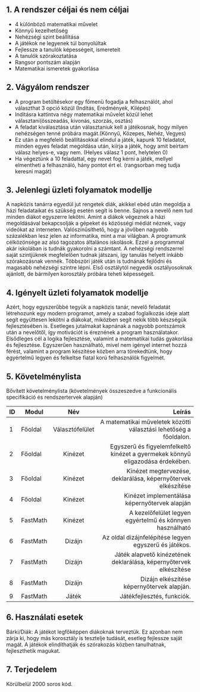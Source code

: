 ## 1. A rendszer céljai és nem céljai
 - 4 különböző matematikai művelet
 - Könnyű kezelhetőség
 - Nehézségi szint beállítása
 - A játékok ne legyenek túl bonyolúltak
 - Fejlessze a tanulók képességeit, ismereteit
 - A tanulók szórakoztatása
 - Rangsor pontszám alapján
 - Matematikai ismeretek gyakorlása

## 2. Vágyálom rendszer
- A program betöltésekor egy főmenü fogadja a felhasználót, ahol választhat 3 opció közül (Indítás, Eredmények, Kilépés)
- Indításra kattintva négy matematikai művelet közül lehet választani(összeadás, kivonás, szorzás, osztás)
- A feladat kiválasztása után választaniuk kell a játékosnak, hogy milyen nehézségen tenné próbára magát.(Könnyű, Közepes, Nehéz, Vegyes)
- Ez után a megfelelő beállításokkal elindul a játék, kapunk 10 feladatot, minden egyes feladat megoldása után, kiírja a játék, hogy amit beírtam válasz helyes-e, vagy nem. (Helyes válasz 1 pont, helytelen 0)
- Ha végeztünk a 10 feladattal, egy nevet fog kérni a játék, mellyel elmentheti a felhasználó, hány pontot ért el. (rangsorban meg tudja keresni magát)


## 3.  Jelenlegi üzleti folyamatok modellje
A napközis tanárra egyedül jut rengetek diák, akikkel ebéd után megoldja a házi feladataikat és szükség esetén segít
is benne. Sajnos a nevelő nem tud minden diákot egyszerre lekötni. Amint a diákok végeznek a házi megoldásával
bekapcsolják a gépeket és közösségi médiát néznek, vagy videókat az interneten. Valószínűsíthető, hogy a jövőben nagyobb százalékban lesz jelen
az informatika, mint a mai világban. A programunk célközönsége az alsó tagozatos általános iskolások. Ezzel a programmal akár iskolában is tudnák gyakorolni a 
számtant. A nehézségi rendszerrel saját szintjüknek megfelelően tudnak játszani, így tanulás helyett inkább szórakozásnak vennék. Többszöri játék után is tudnának fejlődni és magasabb nehézségi szintre lépni.
Első osztálytól negyedik osztályosoknak ajánlott, de bármilyen korosztály próbára teheti képességeit.


## 4. Igényelt üzleti folyamatok modellje
Azért, hogy egyszerűbbé tegyük a napközis tanár, nevelő feladatát létrehozunk egy modern programot, amely a szabad foglalkozás
ideje alatt segít együttesen lekötni a diákokat, miközben segít nekik több készségük fejlesztésében is.
Esetleges jutalmakat kapnának a nagyobb pontszámok után a nevelőtől, így motivációt is éreznének a program használatakor.
Elsődleges cél a logika fejlesztése, valamint a matematikai tudás gyakorlása és fejlesztése.
Egyszerűen használható, mivel nem igényel internet hozzá férést, valamint a program
készítése közben arra törekedtünk, hogy egyértelmű legyen és felkeltse fiatal korú felhasználók figyelmét.

## 5. Követelménylista
Bővített követelménylista (követelmények összeszedve a funkcionális
specifikáció és rendszertervek alapján)

|ID |   Modul    |        Név         |    Leírás                                                                     |
|---|------------|:-----------------: |------------------------------------------------------------------------------:|										     
|1  |  Főoldal   |  Választófelület   | A matematikai műveletek közötti választási lehetőség a főoldalon.             |
|2  |  Főoldal   |  Kinézet           | Egyszerű és figyelemfelkeltő kinézet a gyermekek könnyű eligazodása érdekében.|
|3  |  Főoldal   |  Kinézet           | Kinézet megtervezése, deklarálása, képernyőtervek elkészítése                 |
|4  |  Főoldal   |  Kinézet           | Kinézet implementálása képernyőtervek alapján                                 |
|5  |  FastMath  |  Kinézet           | A kezelőfelület legyen egyértelmű és könnyen használható                      |
|6  |  FastMath  |  Dizájn            | Az oldal dizájnfelépítése legyen egyszerű és játékos.                         |
|7  |  FastMath  |  Dizájn            | Játék alapvető kinézetének deklarálása, képernyőtervek elkészítése            |
|8  |  FastMath  |  Dizájn            | Dizájn elkészítése képernyőtervek alapján.                                    |
|9  |  FastMath  |  Játék             | Játékfejlesztés, funkciók.                                                    |

## 6. Használati esetek
Bárki/Diák: A játékot legfőképpen diákoknak terveztük. Ez azonban nem zárja ki, hogy más korosztály is tesztelje tudását, esetleg fejlessze saját magát.
A játékok elindíthatják és szórakozás közben tanulhatnak, fejleszthetik magukat.


## 7. Terjedelem
Körülbelül 2000 soros kód.
